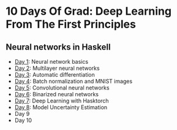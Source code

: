 # 10 Days Of Grad: Deep Learning From The First Principles

## Neural networks in Haskell

* [Day 1](day1/): Neural network basics
* [Day 2](day2/): Multilayer neural networks
* [Day 3](day3/): Automatic differentiation
* [Day 4](day4/): Batch normalization and MNIST images
* [Day 5](day5/): Convolutional neural networks
* [Day 6](day6/): Binarized neural networks
* [Day 7](day7/): Deep Learning with Hasktorch
* [Day 8](day8/): Model Uncertainty Estimation
* Day 9
* Day 10

